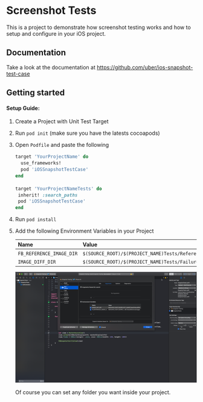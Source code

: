 # Screenshot Tests

This is a project to demonstrate how screenshot testing works and how to setup and configure in your iOS project.

## Documentation
Take a look at the documentation at https://github.com/uber/ios-snapshot-test-case

## Getting started

#### Setup Guide:

1. Create a Project with Unit Test Target
2. Run `pod init` (make sure you have the latests cocoapods)
3. Open `Podfile` and paste the following

     ```ruby
     target 'YourProjectName' do
       use_frameworks!
       pod 'iOSSnapshotTestCase'
     end
     
    target 'YourProjectNameTests' do
      inherit! :search_paths
      pod 'iOSSnapshotTestCase'
    end
     ```
4. Run `pod install`
5. Add the following Environment Variables in your Project

    |Name|Value|
    |:---|:----|
    |`FB_REFERENCE_IMAGE_DIR`|`$(SOURCE_ROOT)/$(PROJECT_NAME)Tests/ReferenceImages`|
    |`IMAGE_DIFF_DIR`|`$(SOURCE_ROOT)/$(PROJECT_NAME)Tests/FailureDiffs`|
    ![](ENVIRONMETAL_VARIABLES.png)

    Of course you can set any folder you want inside your project.
